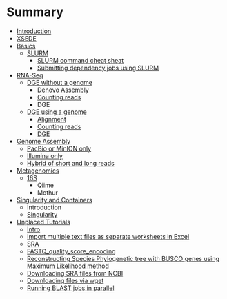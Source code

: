 # Summary

* [Introduction](README.md)
* [XSEDE](xsede.md)
* [Basics](Basics/basics.md)
  * [SLURM](Basics/slurm.md)
    * [SLURM command cheat sheat](Basics/slurm-cheatsheat.md)
    * [Submitting dependency jobs using SLURM](Basics/slurm-dependency.md)
* [RNA-Seq](RNA-Seq/RNA-SeqIntro.md)
  * [DGE without a genome](RNA-Seq/RNA-SeqIntro/dge-without-a-genome.md)
    * [Denovo Assembly](RNA-Seq/RNA-SeqIntro/denovo-assembly.md)
    * [Counting reads](RNA-Seq/RNA-SeqIntro/counting-reads.md)
    * DGE
  * [DGE using a genome](RNA-Seq/RNA-SeqIntro/dge-using-a-genome.md)
    * [Alignment](RNA-Seq/RNA-SeqIntro/alignment.md)
    * [Counting reads](RNA-Seq/RNA-SeqIntro/counting-reads.md)
    * [DGE](RNA-Seq/RNA-SeqIntro/dge.md)
* [Genome Assembly](GenomeAssembly/GenomeAssemblyIntro.md)
  * [PacBio or MinION only](GenomeAssembly/GenomeAssemblyIntro/pacbio-or-minion-only.md)
  * [Illumina only](GenomeAssembly/GenomeAssemblyIntro/illumina-only.md)
  * [Hybrid of short and long reads](GenomeAssembly/GenomeAssemblyIntro/hybrid-of-short-and-long-reads.md)
* [Metagenomics](Metagenomics/MetaGenomicsIntro.md)
  * [16S](16SIntro.md)
    * Qiime
    * Mothur
* [Singularity and Containers](singularity-and-containers.md)
  * Introduction
  * [Singularity](singularity.md)
* [Unplaced Tutorials](unplaced-tutorials.md)
  * [Intro](intro.md)
  * [Import multiple text files as separate worksheets in Excel](import-multiple-text-files-as-separate-worksheets-in-excel.md)
  * [SRA](sra.md)
  * [FASTQ\_quality\_score\_encoding](fastqquality-score-encoding.md)
  * [Reconstructing Species Phylogenetic tree with BUSCO genes using Maximum Likelihood method](reconstructing-species-phylogenetic-tree-with-busco-genes-using-maximum-likelihood-method.md)
  * [Downloading SRA files from NCBI](downloading-sra-files-from-ncbi.md)
  * [Downloading files via wget](downloading-files-via-wget.md)
  * [Running BLAST jobs in parallel](running-blast-jobs-in-parallel.md)

